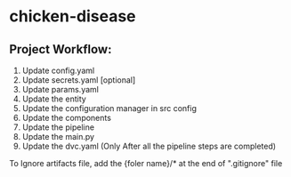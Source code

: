 # chicken-disease

## Project Workflow:

1. Update config.yaml
2. Update secrets.yaml [optional]
3. Update params.yaml
4. Update the entity
5. Update the configuration manager in src config
6. Update the components
7. Update the pipeline
8. Update the main.py
9. Update the dvc.yaml (Only After all the pipeline steps are completed)

To Ignore artifacts file, add the {foler name}/* at the end of ".gitignore" file 